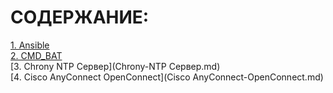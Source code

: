 # СОДЕРЖАНИЕ:  

[1. Ansible](Ansible.md)  
[2. CMD_BAT](CMD_BAT.md)  
[3. Chrony NTP Сервер](Chrony-NTP Сервер.md)  
[4. Cisco AnyConnect OpenConnect](Cisco AnyConnect-OpenConnect.md)  

